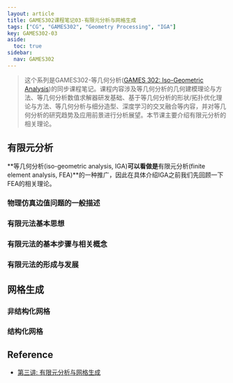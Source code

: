 ```yaml
---
layout: article
title: GAMES302课程笔记03-有限元分析与网格生成
tags: ["CG", "GAMES302", "Geometry Processing", "IGA"]
key: GAMES302-03
aside:
  toc: true
sidebar:
  nav: GAMES302
---
```


> 这个系列是GAMES302-等几何分析([GAMES 302: Iso-Geometric Analysis](https://games-cn.org/games302/))的同步课程笔记。课程内容涉及等几何分析的几何建模理论与方法、等几何分析数值求解器研发基础、基于等几何分析的形状/拓扑优化理论与方法、等几何分析与细分造型、深度学习的交叉融合等内容，并对等几何分析的研究趋势及应用前景进行分析展望。本节课主要介绍有限元分析的相关理论。
<!--more-->

## 有限元分析

**等几何分析(iso-geometric analysis, IGA)**可以看做是**有限元分析(finite element analysis, FEA)**的一种推广，因此在具体介绍IGA之前我们先回顾一下FEA的相关理论。

### 物理仿真边值问题的一般描述

### 有限元法基本思想

### 有限元法的基本步骤与相关概念

### 有限元法的形成与发展

## 网格生成

### 非结构化网格

### 结构化网格

## Reference

- [第三讲: 有限元分析与网格生成](https://www.bilibili.com/video/BV1dM4y117PS?p=3&vd_source=7a2542c6c909b3ee1fab551277360826)